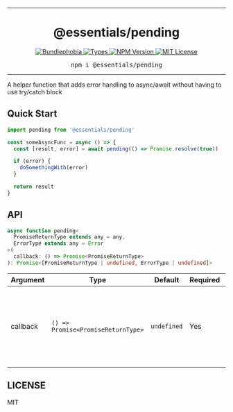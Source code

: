 <hr>
<div align="center">
  <h1 align="center">
    @essentials/pending
  </h1>
</div>

<p align="center">
  <a href="https://bundlephobia.com/result?p=@essentials/pending">
    <img alt="Bundlephobia" src="https://img.shields.io/bundlephobia/minzip/@essentials/pending?style=for-the-badge&labelColor=24292e">
  </a>
  <a aria-label="Types" href="https://www.npmjs.com/package/@essentials/pending">
    <img alt="Types" src="https://img.shields.io/npm/types/@essentials/pending?style=for-the-badge&labelColor=24292e">
  </a>
  <!--
  <a aria-label="Code coverage report" href="https://codecov.io/gh/jaredLunde/essentials">
    <img alt="Code coverage" src="https://img.shields.io/codecov/c/gh/jaredLunde/essentials?style=for-the-badge&labelColor=24292e">
  </a>
  <a aria-label="Build status" href="https://travis-ci.com/jaredLunde/essentials">
    <img alt="Build status" src="https://img.shields.io/travis/com/jaredLunde/essentials?style=for-the-badge&labelColor=24292e">
  </a>-->
  <a aria-label="NPM version" href="https://www.npmjs.com/package/@essentials/pending">
    <img alt="NPM Version" src="https://img.shields.io/npm/v/@essentials/pending?style=for-the-badge&labelColor=24292e">
  </a>
  <a aria-label="License" href="https://jaredlunde.mit-license.org/">
    <img alt="MIT License" src="https://img.shields.io/npm/l/@essentials/pending?style=for-the-badge&labelColor=24292e">
  </a>
</p>

<pre align="center">npm i @essentials/pending</pre>
<hr>

A helper function that adds error handling to async/await without having to use try/catch block

## Quick Start

```js
import pending from '@essentials/pending'

const someAsyncFunc = async () => {
  const [result, error] = await pending(() => Promise.resolve(true))

  if (error) {
    doSomethingWith(error)
  }

  return result
}
```

## API

```ts
async function pending<
  PromiseReturnType extends any = any,
  ErrorType extends any = Error
>(
  callback: () => Promise<PromiseReturnType>
): Promise<[PromiseReturnType | undefined, ErrorType | undefined]>
```

| Argument | Type                               | Default     | Required | Description                                                                                     |
| -------- | ---------------------------------- | ----------- | -------- | ----------------------------------------------------------------------------------------------- |
| callback | `() => Promise<PromiseReturnType>` | `undefined` | Yes      | A callback or async function that returns the promise you want to gracefully handle errors for. |

## LICENSE

MIT
